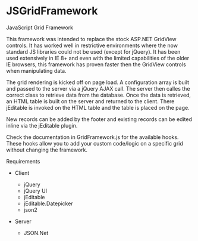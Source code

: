 JSGridFramework
===============

JavaScript Grid Framework

This framework was intended to replace the stock ASP.NET GridView controls. It has worked well in 
restrictive environments where the now standard JS libraries could not be used (except for jQuery).
It has been used extensively in IE 8+ and even with the limited capabilities of the older IE browsers,
this framework has proven faster then the GridView controls when manipulating data.

The grid rendering is kicked off on page load. A configuration array is built and passed to the server
via a jQuery AJAX call. The server then calles the correct class to retrieve data from the database.
Once the data is retrieved, an HTML table is built on the server and returned to the client. There 
jEditable is invoked on the HTML table and the table is placed on the page.

New records can be added by the footer and existing records can be edited inline via the jEditable plugin.

Check the documentation in GridFramework.js for the available hooks. These hooks allow you to add your
custom code/logic on a specific grid without changing the framework.

Requirements
  - Client
    - jQuery
    - jQuery UI
    - jEditable
    - jEditable.Datepicker
    - json2 
    
  - Server
    - JSON.Net
  
